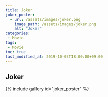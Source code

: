 ```yaml
---
title: Joker
joker_poster:
  - url: /assets/images/joker.png
    image_path: /assets/images/joker.png
    alt: "Joker"
categories:
 - Movie
tags: 
 - Movie
toc: true
last_modified_at: 2019-10-03T18:00:00+09:00
---
```


## Joker
{% include gallery id="joker_poster" %}
